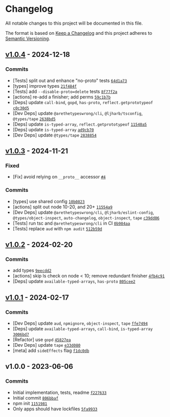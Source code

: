 # Changelog

All notable changes to this project will be documented in this file.

The format is based on [Keep a Changelog](https://keepachangelog.com/en/1.0.0/)
and this project adheres to [Semantic Versioning](https://semver.org/spec/v2.0.0.html).

## [v1.0.4](https://github.com/inspect-js/typed-array-byte-offset/compare/v1.0.3...v1.0.4) - 2024-12-18

### Commits

- [Tests] split out and enhance "no-proto" tests [`64d1a73`](https://github.com/inspect-js/typed-array-byte-offset/commit/64d1a73a0a7f20484ee817c4a6758121887e30d3)
- [types] improve types [`21f484f`](https://github.com/inspect-js/typed-array-byte-offset/commit/21f484f55f9c6e3406b5eacbc937aa2e195da731)
- [Tests] add `--disable-proto=delete` tests [`8f77f2a`](https://github.com/inspect-js/typed-array-byte-offset/commit/8f77f2af48e1522aae10e0429810907df9f9f6fc)
- [actions] re-add a finisher; add perms [`59c1b7b`](https://github.com/inspect-js/typed-array-byte-offset/commit/59c1b7bfab826bceb43441c60affb1c1ad4e6cc7)
- [Deps] update `call-bind`, `gopd`, `has-proto`, `reflect.getprototypeof` [`c0c30d5`](https://github.com/inspect-js/typed-array-byte-offset/commit/c0c30d57642858c8327b3d90b6104ccbb459d71a)
- [Dev Deps] update `@arethetypeswrong/cli`, `@ljharb/tsconfig`, `@types/tape` [`2638bd5`](https://github.com/inspect-js/typed-array-byte-offset/commit/2638bd5d7000e6d902414aeac88c00a148f5b152)
- [Deps] update `is-typed-array`, `reflect.getprototypeof` [`11540a5`](https://github.com/inspect-js/typed-array-byte-offset/commit/11540a577044442ce42d684d00d4686d7613bed4)
- [Deps] update `is-typed-array` [`ad9cb70`](https://github.com/inspect-js/typed-array-byte-offset/commit/ad9cb70bcc09eaf535c24ce24a00716058833d64)
- [Dev Deps] update `@types/tape` [`2838854`](https://github.com/inspect-js/typed-array-byte-offset/commit/2838854db6053003b0818a337f1e2f95ab383bce)

## [v1.0.3](https://github.com/inspect-js/typed-array-byte-offset/compare/v1.0.2...v1.0.3) - 2024-11-21

### Fixed

- [Fix] avoid relying on `__proto__` accessor [`#4`](https://github.com/inspect-js/typed-array-byte-offset/issues/4)

### Commits

- [types] use shared config [`10b0823`](https://github.com/inspect-js/typed-array-byte-offset/commit/10b0823ecc13b95920cfa8f27fe61af5678fb67b)
- [actions] split out node 10-20, and 20+ [`11554a9`](https://github.com/inspect-js/typed-array-byte-offset/commit/11554a96ca11b85c7ad87118e1d811bfde2b9f32)
- [Dev Deps] update `@arethetypeswrong/cli`, `@ljharb/eslint-config`, `@types/object-inspect`, `auto-changelog`, `object-inspect`, `tape` [`c39dd06`](https://github.com/inspect-js/typed-array-byte-offset/commit/c39dd06d2868a724463722ff2f416b5c41171140)
- [Tests] run tsc and `@arethetypeswrong/cli` in CI [`0b984aa`](https://github.com/inspect-js/typed-array-byte-offset/commit/0b984aa64c86f4bcb476b716cdd16d67c39b68ca)
- [Tests] replace `aud` with `npm audit` [`512b59d`](https://github.com/inspect-js/typed-array-byte-offset/commit/512b59df0e567592282795bfec331193d828f2fc)

## [v1.0.2](https://github.com/inspect-js/typed-array-byte-offset/compare/v1.0.1...v1.0.2) - 2024-02-20

### Commits

- add types [`9eecdd2`](https://github.com/inspect-js/typed-array-byte-offset/commit/9eecdd245b089610d6ad49ef63c9df2b58c3e8a6)
- [actions] skip ls check on node &lt; 10; remove redundant finisher [`4fb4c91`](https://github.com/inspect-js/typed-array-byte-offset/commit/4fb4c912f5eb8034f4e3705b30f3f7dcc7080039)
- [Deps] update `available-typed-arrays`, `has-proto` [`805cee2`](https://github.com/inspect-js/typed-array-byte-offset/commit/805cee207d73e12d526ff23d2c161f38283a1ed9)

## [v1.0.1](https://github.com/inspect-js/typed-array-byte-offset/compare/v1.0.0...v1.0.1) - 2024-02-17

### Commits

- [Dev Deps] update `aud`, `npmignore`, `object-inspect`, `tape` [`ffe7494`](https://github.com/inspect-js/typed-array-byte-offset/commit/ffe7494826fbb6d6bd11c40e03619b12a4ec2266)
- [Deps] update `available-typed-arrays`, `call-bind`, `is-typed-array` [`3006bd7`](https://github.com/inspect-js/typed-array-byte-offset/commit/3006bd7e343d191093802473277801d12bfdc7b2)
- [Refactor] use `gopd` [`45827ea`](https://github.com/inspect-js/typed-array-byte-offset/commit/45827ea7d9709cb1b3a9f2313eed76b71052b9c5)
- [Dev Deps] update `tape` [`e33d080`](https://github.com/inspect-js/typed-array-byte-offset/commit/e33d080ef6488b5f15afe1078a9e5711d9656538)
- [meta] add `sideEffects` flag [`f1dc0db`](https://github.com/inspect-js/typed-array-byte-offset/commit/f1dc0db73c1c4b93c15076602a3e30353878312c)

## v1.0.0 - 2023-06-06

### Commits

- Initial implementation, tests, readme [`f227633`](https://github.com/inspect-js/typed-array-byte-offset/commit/f2276337a907bdfe9725af1b36c3109e76f2430d)
- Initial commit [`806bbaf`](https://github.com/inspect-js/typed-array-byte-offset/commit/806bbaf81e0267aebce5ae68cbf138718513642a)
- npm init [`1151981`](https://github.com/inspect-js/typed-array-byte-offset/commit/1151981427eb1fddab8599d36e6afea50a78293f)
- Only apps should have lockfiles [`5fa9933`](https://github.com/inspect-js/typed-array-byte-offset/commit/5fa9933275f10bdb9e8a175cc70a8228d4811642)
